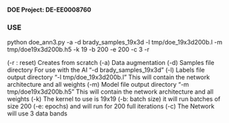 #### DOE Project: DE-EE0008760

### USE

python doe_ann3.py -a -d brady_samples_19x3d -l tmp/doe_19x3d200b.l -m tmp/doe19x3d200b.h5 -k 19 -b 200 -e 200 -c 3 -r

(-r : reset) Creates from scratch
(-a) Data augmentation
(-d) Samples file directory 
For use with the AI
“-d brady_samples_19x3d”
(-l) Labels file output directory
“-l tmp/doe_19x3d200b.l”
This will contain the network architecture and all weights
(-m) Model file output directory
“-m tmp/doe19x3d200b.h5” 
This will contain the network architecture and all weights
(-k) The kernel to use is 19x19
(-b: batch size) it will run batches of size 200
(-e: epochs) and will run for 200 full iterations
(-c) The Network will use 3 data bands 
